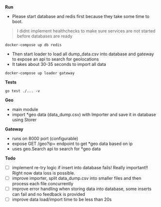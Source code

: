 **Run**
* Please start database and redis first because they take some time to boot. 
> I didnt implement healthchecks to make sure services are not started before databases are ready
```shell
docker-compose up db redis
```
* Then start loader to load all dump_data.csv into database and gateway to expose an api to search for geolocations
* It takes about 30-35 seconds to import all data
```shell
docker-compose up loader gateway
```

**Tests**
```shell
go test ./... -v
```

**Geo**
- main module
- import *geo data (data_dump.csv) with Importer and save it in database using Storer

**Gateway**
- runs on 8000 port (configurable)
- expose GET /geo?ip= endpoint to get *geo data based on ip
- uses geo.Search api to search for *geo data

**Todo**
- [ ] implement re-try logic if insert into database fails! Really important!! Right now data loss is possible.
- [ ] improve importer, split data_dump.csv into smaller files and then process each file concurrently
- [ ] improve error handling when storing data into database, some inserts can fail and no feedback is provided
- [ ] improve data load/import time to be less than 20s